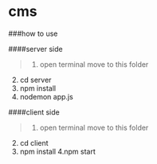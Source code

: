 # cms

###how to use

####server side
>1. open terminal move to this folder
2.  cd server
3. npm install
4. nodemon app.js

####client side
>1. open terminal move to this folder
2.  cd client
3. npm install
4.npm start

